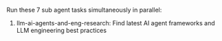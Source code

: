 Run these 7 sub agent tasks simultaneously in parallel:

1. llm-ai-agents-and-eng-research: Find latest AI agent frameworks and LLM engineering best practices
